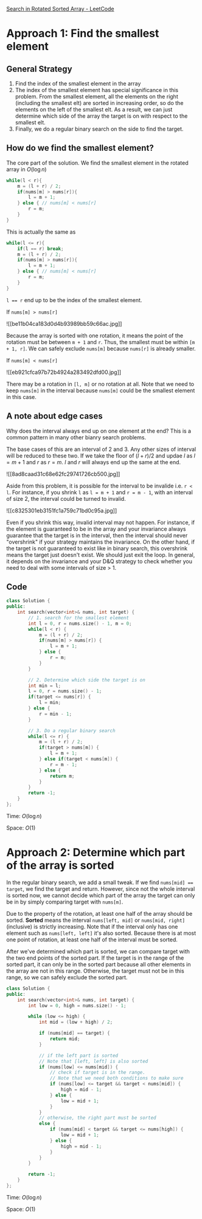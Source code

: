 [Search in Rotated Sorted Array - LeetCode](https://leetcode.com/problems/search-in-rotated-sorted-array/description/)

# Approach 1: Find the smallest element

## General Strategy

1. Find the index of the smallest element in the array
2. The index of the smallest element has special significance in this problem. From the smallest element, all the elements on the right (including the smallest elt) are sorted in increasing order, so do the elements on the left of the smallest elt. As a result, we can just determine which side of the array the target is on with respect to the smallest elt. 
3. Finally, we do a regular binary search on the side to find the target. 

## How do we find the smallest element?

The core part of the solution. We find the smallest element in the rotated array in $O(\log n)$ 

```cpp
while(l < r){
	m = (l + r) / 2;
	if(nums[m] > nums[r]){
		l = m + 1;
	} else { // nums[m] < nums[r]
		r = m;
	}
}
```

This is actually the same as 

```cpp
while(l <= r){
	if(l == r) break;
	m = (l + r) / 2;
	if(nums[m] > nums[r]){
		l = m + 1;
	} else { // nums[m] < nums[r]
		r = m;
	}
}
```

`l == r` end up to be the index of the smallest element. 

If `nums[m] > nums[r]`

![[be11b04ca183d0d4b93989bb59c66ac.jpg]]

Because the array is sorted with one rotation, it means the point of the rotation must be between `m + 1` and `r`. Thus, the smallest must be within `[m + 1, r]`. We can safely exclude `nums[m]` because `nums[r]` is already smaller. 

If `nums[m] < nums[r]`

![[eb921cfca97b72b4924a283492dfd00.jpg]]

There may be a rotation in `[l, m]` or no rotation at all. Note that we need to keep `nums[m]` in the interval because `nums[m]` could be the smallest element in this case. 

## A note about edge cases

Why does the interval always end up on one element at the end? This is a common pattern in many other bianry search problems.

The base cases of this are an interval of 2 and 3. Any other sizes of interval will be reduced to these two. If we take the floor of $(l + r) /2$ and updae $l$ as $l = m + 1$ and $r$ as $r = m$. $l$ and $r$ will always end up the same at the end. 

![[8ad8caad31c68e62fc29741726cb500.jpg]]

Aside from this problem, it is possible for the interval to be invalide i.e. `r < l`. For instance, if you shrink `l` as `l = m + 1` and `r = m - 1`, with an interval of size 2, the interval could be turned to invalid. 

![[c8325301eb3151fc1a759c71bd0c95a.jpg]]

Even if you shrink this way, invalid interval may not happen. For instance, if the element is guaranteed to be in the array and your invariance always guarantee that the target is in the interval, then the interval should never "overshrink" if your strategy maintains the invariance. On the other hand, if the target is not guaranteed to exist like in binary search, this overshrink means the target just doesn't exist. We should just exit the loop. In general, it depends on the invariance and your D&Q strategy to check whether you need to deal with some intervals of size > 1. 

## Code

```cpp
class Solution {
public:
    int search(vector<int>& nums, int target) {
        // 1. search for the smallest element
        int l = 0, r = nums.size() - 1, m = 0;
        while(l < r) {
            m = (l + r) / 2;
            if(nums[m] > nums[r]) {
                l = m + 1;
            } else {
                r = m;
            }
        }

        // 2. Determine which side the target is on
        int min = l;
        l = 0, r = nums.size() - 1;
        if(target <= nums[r]) {
            l = min;
        } else {
            r = min - 1;
        }

        // 3. Do a regular binary search
        while(l <= r) {
            m = (l + r) / 2;
            if(target > nums[m]) {
                l = m + 1;
            } else if(target < nums[m]) {
                r = m - 1;
            } else {
                return m;
            }
        }
        return -1;
    }
};
```

Time: $O(\log n)$

Space: $O(1)$

# Approach 2: Determine which part of the array is sorted

In the regular binary search, we add a small tweak. If we find `nums[mid] == target`, we find the target and return. However, since not the whole interval is sorted now, we cannot decide which part of the array the target can only be in by simply comparing target with `nums[m]`. 

Due to the property of the rotation, at least one half of the array should be sorted. **Sorted** means the interval `nums[left, mid]` or `nums[mid, right]` (inclusive) is strictly increasing. Note that if the interval only has one element such as `nums[left, left]` it's also sorted. Because there is at most one point of rotation, at least one half of the interval must be sorted. 

After we've determined which part is sorted, we can compare target with the two end points of the sorted part. If the target is in the range of the sorted part, it can only be in the sorted part because all other elements in the array are not in this range. Otherwise, the target must not be in this range, so we can safely exclude the sorted part. 

```cpp
class Solution {
public:
    int search(vector<int>& nums, int target) {
        int low = 0, high = nums.size() - 1;

        while (low <= high) {
            int mid = (low + high) / 2;

            if (nums[mid] == target) {
                return mid;
            }

            // if the left part is sorted
            // Note that [left, left] is also sorted
            if (nums[low] <= nums[mid]) {
                // check if target is in the range.
                // Note that we need both conditions to make sure
                if (nums[low] <= target && target < nums[mid]) {
                    high = mid - 1;
                } else {
                    low = mid + 1;
                }
            } 
            // otherwise, the right part must be sorted
            else {
                if (nums[mid] < target && target <= nums[high]) {
                    low = mid + 1;
                } else {
                    high = mid - 1;
                }
            }
        }

        return -1;
    }
};
```

Time: $O(\log n)$ 

Space: $O(1)$